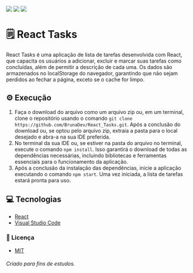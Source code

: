 <p>
  <img src="https://img.shields.io/static/v1?label=License&message=MIT&color=00bfff&style=plastic"/>
  
  <img src="https://img.shields.io/static/v1?label=LP&message=React&color=daa520&style=plastic"/>
  
  <img src="https://img.shields.io/static/v1?label=IDE&message=VsCode&color=9acd32&style=plastic"/>
</p>

# 🗒️ React Tasks

React Tasks é uma aplicação de lista de tarefas desenvolvida com React, que capacita os usuários a adicionar, excluir e marcar suas tarefas como concluídas, além de permitir a descrição de cada uma. Os dados são armazenados no localStorage do navegador, garantindo que não sejam perdidos ao fechar a página, exceto se o cache for limpo.

## ⚙ Execução
1. Faça o download do arquivo como um arquivo zip ou, em um terminal, clone o repositório usando o comando `git clone https://github.com/BrunaDev/React_Tasks.git`. Após a conclusão do download ou, se optou pelo arquivo zip, extraia a pasta para o local desejado e abra-a na sua IDE preferida.
2. No terminal da sua IDE ou, se estiver na pasta do arquivo no terminal, execute o comando `npm install`. Isso garantirá o download de todas as dependências necessárias, incluindo bibliotecas e ferramentas essenciais para o funcionamento da aplicação.
3. Após a conclusão da instalação das dependências, inicie a aplicação executando o comando `npm start`. Uma vez iniciada, a lista de tarefas estará pronta para uso.

## 💻 Tecnologias
- [React](https://react.dev/learn)
- [Visual Studio Code](https://code.visualstudio.com)

### :small_blue_diamond: Licença
- [MIT](https://github.com/BrunaDev/React_Tasks/blob/main/LICENSE)


###### Criado para fins de estudos.
